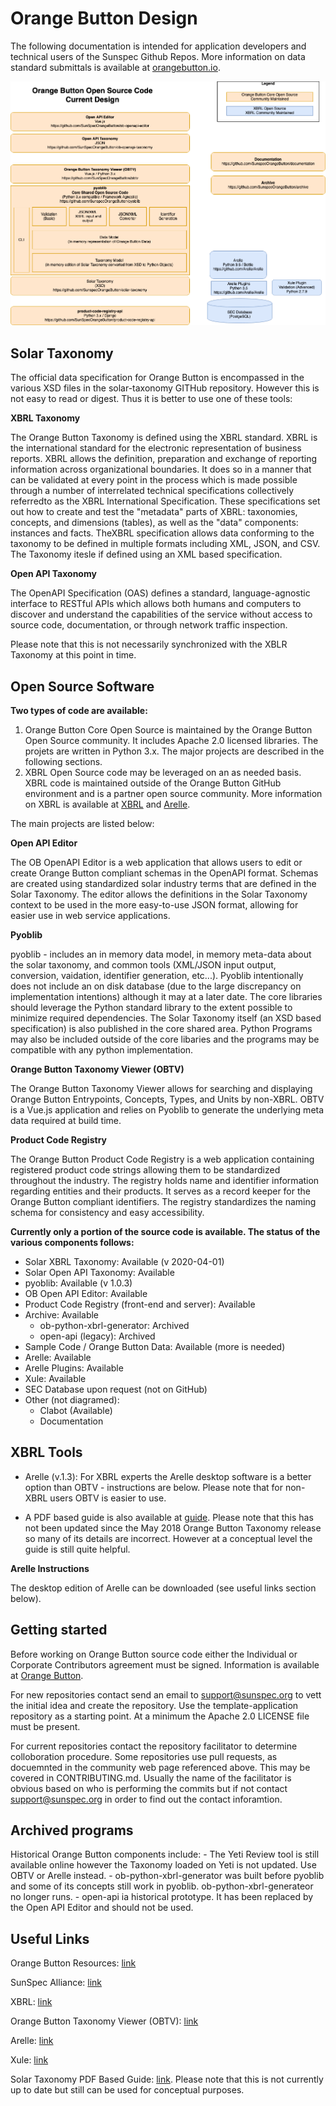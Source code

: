 # Orange Button Design

The following documentation is intended for application developers and technical users of the Sunspec Github Repos.  More information on data standard submittals is available at [orangebutton.io](http://orangebutton.io).

![OrangeButtonDesign](docs/OrangeButtonDesign.png)

## Solar Taxonomy ##

The official data specification for Orange Button is encompassed in the various XSD files in the solar-taxonomy GITHub repository.  However this is not easy to read or digest.  Thus it is better to use one of these tools:

**XBRL Taxonomy**

The Orange Button Taxonomy is defined using the XBRL standard. XBRL is the international standard for the electronic representation
of business reports.​ XBRL allows the definition, preparation and exchange of reporting information across organizational
boundaries. It does so in a manner that can be validated at every point in the process which is made possible through a 
number of interrelated technical ​specifications collectively referredto as the XBRL International Specification. These
specifications set out how to create and test the "metadata" parts of XBRL: taxonomies, concepts, and dimensions (tables),
as well as the "data" components: instances and facts.​ TheXBRL specification allows data conforming to the taxonomy to be
defined in multiple formats including XML, JSON, and CSV. The Taxonomy itesle if defined using an XML based specification.

**Open API Taxonomy**

The OpenAPI Specification (OAS) defines a standard, language-agnostic interface to RESTful APIs which allows both humans 
and computers to discover and understand the capabilities of the service without access to source code, documentation, or 
through network traffic inspection.

Please note that this is not necessarily synchronized with the XBLR Taxonomy at this point in time.

## Open Source Software ##

**Two types of code are available:**

1. Orange Button Core Open Source is maintained by the Orange Button Open Source community.  It includes Apache 2.0 licensed libraries.  The projets are written in Python 3.x.  The major projects are described in the following sections.
2. XBRL Open Source code may be leveraged on an as needed basis.  XBRL code is maintained outside of the Orange Button GitHub environment and is a partner open source community.  More information on XBRL is available at [XBRL](https://www.xbrl.org/) and [Arelle](http://arelle.org/).

The main projects are listed below:

**Open API Editor**

The OB OpenAPI Editor is a web application that allows users to edit or create Orange Button compliant schemas in the OpenAPI format. Schemas are created using standardized solar industry terms that are defined in the Solar Taxonomy. The editor allows the definitions in the Solar Taxonomy context to be used in the more easy-to-use JSON format, allowing for easier use in web service applications.

**Pyoblib**

pyoblib - includes an in memory data model, in memory meta-data about the solar taxonomy, and common tools (XML/JSON input output, conversion, vaidation, identifier generation, etc...).  Pyoblib intentionally does not include an on disk database (due to the large discrepancy on implementation intentions) although it may at a later date.  The core libraries should leverage the Python standard library to the extent possible to minimize required dependencies.  The Solar Taxonomy itself (an XSD based specification) is also published in the core shared area.  Python Programs may also be included outside of the core libaries and the programs may be compatible with any python implementation.

**Orange Button Taxonomy Viewer (OBTV)**

The Orange Button Taxonomy Viewer allows for searching and displaying Orange Button Entrypoints, Concepts, Types, and Units by non-XBRL.  OBTV is a Vue.js application and relies on Pyoblib to generate the underlying meta data required at build time.

**Product Code Registry**

The Orange Button Product Code Registry is a web application containing registered product code strings allowing them to be standardized throughout the industry. The registry holds name and identifier information regarding entities and their products. It serves as a record keeper for the Orange Button compliant identifiers. The registry standardizes the naming schema for consistency and easy accessibility.

**Currently only a portion of the source code is available.  The status of the various components follows:**

- Solar XBRL Taxonomy: Available (v 2020-04-01)
- Solar Open API Taxonomy: Available
- pyoblib: Available (v 1.0.3)
- OB Open API Editor: Available
- Product Code Registry (front-end and server): Available
- Archive: Available
    - ob-python-xbrl-generator: Archived
    - open-api (legacy): Archived
- Sample Code / Orange Button Data: Available (more is needed)
- Arelle: Available
- Arelle Plugins: Available
- Xule: Available
- SEC Database upon request (not on GitHub)
- Other (not diagramed):
    - Clabot (Available)
    - Documentation
  
## XBRL Tools

- Arelle (v.1.3): For XBRL experts the Arelle desktop software is a better option than OBTV - instructions are below.  Please note that for non-XBRL users OBTV is easier to use.

- A PDF based guide is also available at [guide](https://sunspec.org/wp-content/uploads/2017/10/OrangeButtonTaxonomyGuideMay2018.pdf).  Please note that this has not been updated since the May 2018 Orange Button Taxonomy release so many of its details are incorrect.  However at a conceptual level the guide is still quite helpful.

**Arelle Instructions**

The desktop edition of Arelle can be downloaded (see useful links section below).

## Getting started

Before working on Orange Button source code either the Individual or Corporate Contributors agreement must be signed.  Information is available at [Orange Button](https://orangebutton.io/community/).

For new repositories contact send an email to support@sunspec.org to vett the initial idea and create the repository.  Use the template-application repository as a starting point.  At a minimum the Apache 2.0 LICENSE file must be present.

For current repositories contact the repository facilitator to determine colloboration procedure.  Some repositories use pull requests, as docuemnted in the community web page referenced above.  This may be covered in CONTRIBUTING.md.  Usually the name of the facilitator is obvious based on who is performing the commits but if not contact support@sunspec.org in order to find out the contact inforamtion.

## Archived programs

Historical Orange Button components include:
    - The Yeti Review tool is still available online however the Taxonomy loaded on Yeti is not updated.  Use OBTV or Arelle instead.
    - ob-python-xbrl-generator was built before pyoblib and some of its concepts still work in pyoblib.  ob-python-xbrl-generateor no longer runs.
    - open-api ia historical prototype.  It has been replaced by the Open API Editor and should not be used.

## Useful Links

Orange Button Resources: [link](https://sunspec.org/orange-button-resources/)

SunSpec Alliance: [link](https://sunspec.org/)

XBRL: [link](https://www.xbrl.org/)

Orange Button Taxonomy Viewer (OBTV): [link](https://blubanyan.com/orange-button-taxonomy-viewer)

Arelle: [link](http://arelle.org/)

Xule: [link](https://github.com/DataQualityCommittee/dqc_us_rules/)

Solar Taxonomy PDF Based Guide: [link](https://sunspec.org/wp-content/uploads/2017/10/OrangeButtonTaxonomyGuideMay2018.pdf).  Please
note that this is not currently up to date but still can be used for conceptual purposes.

